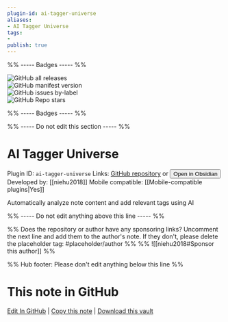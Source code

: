 ```yaml
---
plugin-id: ai-tagger-universe
aliases:
- AI Tagger Universe
tags: 
- 
publish: true
---
```


%% ----- Badges ----- %%

![GitHub all releases](https://img.shields.io/github/downloads/niehu2018/obsidian-ai-tagger-universe/total?color=573E7A&logo=github&style=for-the-badge)   
![GitHub manifest version](https://img.shields.io/github/manifest-json/v/niehu2018/obsidian-ai-tagger-universe?color=573E7A&logo=github&style=for-the-badge)   
![GitHub issues by-label](https://img.shields.io/github/issues/niehu2018/obsidian-ai-tagger-universe/help%20wanted?color=573E7A&logo=github&style=for-the-badge)   
![GitHub Repo stars](https://img.shields.io/github/stars/niehu2018/obsidian-ai-tagger-universe?color=573E7A&logo=github&style=for-the-badge)

%% ----- Badges ----- %%

%% ----- Do not edit this section ----- %%

# AI Tagger Universe

Plugin ID: `ai-tagger-universe`
Links: [GitHub repository](https://github.com/niehu2018/obsidian-ai-tagger-universe) or [<button id=HH>Open in Obsidian</button>](obsidian://show-plugin?id=ai-tagger-universe)
Developed by: [[niehu2018]]
Mobile compatible: [[Mobile-compatible plugins|Yes]]

Automatically analyze note content and add relevant tags using AI

%% ----- Do not edit anything above this line ----- %% 

%% Does the repository or author have any sponsoring links? Uncomment the next line and add them to the author's note. If they don't, please delete the placeholder tag: #placeholder/author %%
%% ![[niehu2018#Sponsor this author]] %%

%% Hub footer: Please don't edit anything below this line %%

# This note in GitHub

<span class="git-footer">[Edit In GitHub](https://github.dev/obsidian-community/obsidian-hub/blob/main/02%20-%20Community%20Expansions/02.05%20All%20Community%20Expansions/Plugins/ai-tagger-universe.md "git-hub-edit-note") | [Copy this note](https://raw.githubusercontent.com/obsidian-community/obsidian-hub/main/02%20-%20Community%20Expansions/02.05%20All%20Community%20Expansions/Plugins/ai-tagger-universe.md "git-hub-copy-note") | [Download this vault](https://github.com/obsidian-community/obsidian-hub/archive/refs/heads/main.zip "git-hub-download-vault") </span>
